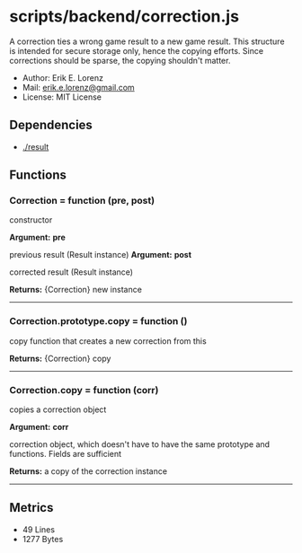 # scripts/backend/correction.js


A correction ties a wrong game result to a new game result. This structure is
intended for secure storage only, hence the copying efforts. Since
corrections should be sparse, the copying shouldn't matter.

* Author: Erik E. Lorenz 
* Mail: <erik.e.lorenz@gmail.com>
* License: MIT License


## Dependencies

* <a href="./result.html">./result</a>

## Functions

###   Correction = function (pre, post)
constructor

**Argument:** **pre**

previous result (Result instance)
**Argument:** **post**

corrected result (Result instance)

**Returns:** {Correction} new instance

---


###   Correction.prototype.copy = function ()
copy function that creates a new correction from this


**Returns:** {Correction} copy

---


###   Correction.copy = function (corr)
copies a correction object

**Argument:** **corr**

correction object, which doesn't have to have the same prototype
and functions. Fields are sufficient

**Returns:** a copy of the correction instance

---

## Metrics

* 49 Lines
* 1277 Bytes

